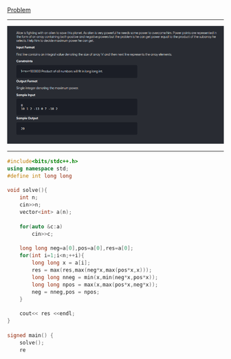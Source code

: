 [Problem](https://leetcode.com/problems/maximum-product-subarray/)

---
![alt image](img/1.png)

---

```cpp
#include<bits/stdc++.h>
using namespace std;
#define int long long

void solve(){
	int n;
	cin>>n;
	vector<int> a(n);

	for(auto &c:a)
		cin>>c;

    long long neg=a[0],pos=a[0],res=a[0];
    for(int i=1;i<n;++i){
        long long x = a[i];
        res = max(res,max(neg*x,max(pos*x,x)));
        long long nneg = min(x,min(neg*x,pos*x));
        long long npos = max(x,max(pos*x,neg*x));
        neg = nneg,pos = npos;
    }

    cout<< res <<endl;
}

signed main() {
	solve();
	re
```